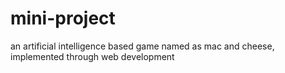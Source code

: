 # mini-project
an artificial intelligence based game named as mac and cheese,  implemented through web development
